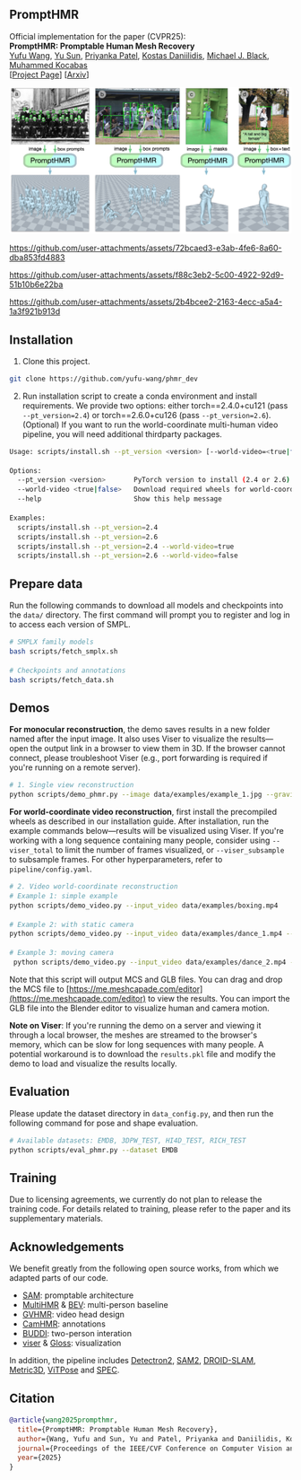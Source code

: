 ## PromptHMR 
Official implementation for the paper (CVPR25): \
**PromptHMR: Promptable Human Mesh Recovery**  
[Yufu Wang](https://yufu-wang.github.io), [Yu Sun](https://www.yusun.work), [Priyanka Patel](https://pixelite1201.github.io), [Kostas Daniilidis](https://www.cis.upenn.edu/~kostas/), [Michael J. Black](https://ps.is.mpg.de/person/black), [Muhammed Kocabas](https://ps.is.mpg.de/person/mkocabas)\
[[Project Page](https://yufu-wang.github.io/phmr-page)]
[[Arxiv](https://arxiv.org/abs/2504.06397)]

<img src="data/teaser.jpg" width="700">

https://github.com/user-attachments/assets/72bcaed3-e3ab-4fe6-8a60-dba853fd4883

https://github.com/user-attachments/assets/f88c3eb2-5c00-4922-92d9-51b10b6e22ba

https://github.com/user-attachments/assets/2b4bcee2-2163-4ecc-a5a4-1a3f921b913d



## Installation
1. Clone this project.
```Bash
git clone https://github.com/yufu-wang/phmr_dev
```
2. Run installation script to create a conda environment and install requirements. We provide two options: either torch==2.4.0+cu121 (pass `--pt_version=2.4`) or torch==2.6.0+cu126 (pass `--pt_version=2.6`). (Optional) If you want to run the world-coordinate multi-human video pipeline, you will need additional thirdparty packages.
```Bash
Usage: scripts/install.sh --pt_version <version> [--world-video=<true|false>]

Options:
  --pt_version <version>       PyTorch version to install (2.4 or 2.6)
  --world-video <true|false>   Download required wheels for world-coordinate multi-human video (default: false)
  --help                       Show this help message

Examples:
  scripts/install.sh --pt_version=2.4
  scripts/install.sh --pt_version=2.6
  scripts/install.sh --pt_version=2.4 --world-video=true
  scripts/install.sh --pt_version=2.6 --world-video=false
```

## Prepare data
Run the following commands to download all models and checkpoints into the `data/` directory. The first command will prompt you to register and log in to access each version of SMPL.
```Bash
# SMPLX family models
bash scripts/fetch_smplx.sh

# Checkpoints and annotations
bash scripts/fetch_data.sh
```


## Demos
**For monocular reconstruction**, the demo saves results in a new folder named after the input image. It also uses Viser to visualize the results—open the output link in a browser to view them in 3D. If the browser cannot connect, please troubleshoot Viser (e.g., port forwarding is required if you're running on a remote server).

```bash
# 1. Single view reconstruction
python scripts/demo_phmr.py --image data/examples/example_1.jpg --gravity_align
```

**For world-coordinate video reconstruction**, first install the precompiled wheels as described in our installation guide. After installation, run the example commands below—results will be visualized using Viser.
If you're working with a long sequence containing many people, consider using `--viser_total` to limit the number of frames visualized, or `--viser_subsample` to subsample frames.
For other hyperparameters, refer to `pipeline/config.yaml`.

```bash
# 2. Video world-coordinate reconstruction
# Example 1: simple example
python scripts/demo_video.py --input_video data/examples/boxing.mp4

# Example 2: with static camera
python scripts/demo_video.py --input_video data/examples/dance_1.mp4 --static_camera --viser_subsample 4 

# Example 3: moving camera
 python scripts/demo_video.py --input_video data/examples/dance_2.mp4 --viser_subsample 3

```

Note that this script will output MCS and GLB files. You can drag and drop the MCS file to [https://me.meshcapade.com/editor](https://me.meshcapade.com/editor) to view the results. You can import the GLB file into the Blender editor to visualize human and camera motion.

**Note on Viser**: If you're running the demo on a server and viewing it through a local browser, the meshes are streamed to the browser's memory, which can be slow for long sequences with many people. A potential workaround is to download the `results.pkl` file and modify the demo to load and visualize the results locally.

## Evaluation
Please update the dataset directory in `data_config.py`, and then run the following command for pose and shape evaluation.
```bash
# Available datasets: EMDB, 3DPW_TEST, HI4D_TEST, RICH_TEST
python scripts/eval_phmr.py --dataset EMDB
```

## Training
Due to licensing agreements, we currently do not plan to release the training code. For details related to training, please refer to the paper and its supplementary materials.


## Acknowledgements
We benefit greatly from the following open source works, from which we adapted parts of our code.
- [SAM](https://github.com/facebookresearch/segment-anything): promptable architecture
- [MultiHMR](https://github.com/naver/multi-hmr) & [BEV](https://www.yusun.work/BEV/BEV.html): multi-person baseline
- [GVHMR](https://github.com/zju3dv/GVHMR): video head design
- [CamHMR](https://github.com/pixelite1201/CameraHMR): annotations
- [BUDDI](https://github.com/muelea/buddi): two-person interation
- [viser](https://github.com/nerfstudio-project/viser) & [Gloss](https://github.com/Meshcapade/gloss): visualization

In addition, the pipeline includes [Detectron2](https://github.com/facebookresearch/detectron2), [SAM2](https://github.com/facebookresearch/sam2), [DROID-SLAM](https://github.com/princeton-vl/DROID-SLAM), [Metric3D](https://github.com/YvanYin/Metric3D), [ViTPose](https://github.com/ViTAE-Transformer/ViTPose) and [SPEC](https://github.com/mkocabas/SPEC).


## Citation
```bibtex
@article{wang2025prompthmr,
  title={PromptHMR: Promptable Human Mesh Recovery},
  author={Wang, Yufu and Sun, Yu and Patel, Priyanka and Daniilidis, Kostas and Black, Michael J and Kocabas, Muhammed},
  journal={Proceedings of the IEEE/CVF Conference on Computer Vision and Pattern Recognition},
  year={2025}
}
```

